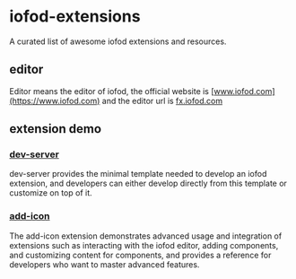 # iofod-extensions

A curated list of awesome iofod extensions and resources.

## editor

Editor means the editor of iofod, the official website is [www.iofod.com](https://www.iofod.com) and the editor url is [fx.iofod.com](https://fx.iofod.com)

## extension demo

### [dev-server](https://github.com/iofod/iofod-extensions/tree/main/demo/dev-server)

dev-server provides the minimal template needed to develop an iofod extension, and developers can either develop directly from this template or customize on top of it.

### [add-icon](https://github.com/iofod/iofod-extensions/tree/main/demo/add-icon)

The add-icon extension demonstrates advanced usage and integration of extensions such as interacting with the iofod editor, adding components, and customizing content for components, and provides a reference for developers who want to master advanced features.

